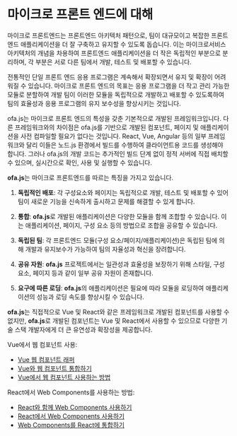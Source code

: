 # 마이크로 프론트 엔드에 대해

마이크로 프론트엔드는 프론트엔드 아키텍처 패턴으로, 팀이 대규모이고 복잡한 프론트엔드 애플리케이션을 더 잘 구축하고 유지할 수 있도록 돕습니다. 이는 마이크로서비스 아키텍처의 개념을 차용하여 프론트엔드 애플리케이션을 더 작은 독립적인 부분으로 분리하며, 각 부분은 서로 다른 팀에서 개발, 테스트 및 배포할 수 있습니다.

전통적인 단일 프론트 엔드 응용 프로그램은 계속해서 확장되면서 유지 및 확장이 어려워질 수 있습니다. 마이크로 프론트 엔드의 목표는 응용 프로그램을 더 작고 관리 가능한 모듈로 분할하여 개발 팀이 이러한 모듈을 독립적으로 개발하고 배포할 수 있도록하여 팀의 효율성과 응용 프로그램의 유지 보수성을 향상시키는 것입니다.

ofa.js는 마이크로 프론트 엔드의 특성을 갖춘 기본적으로 개발된 프레임워크입니다. 다른 프레임워크와의 차이점은 ofa.js를 기반으로 개발된 컴포넌트, 페이지 및 애플리케이션을 사전 컴파일할 필요가 없다는 것입니다. React, Vue, Angular 등의 일부 프레임워크와 달리 이들은 노드.js 환경에서 빌드를 수행하여 클라이언트용 코드를 생성해야 합니다. 그러나 ofa.js의 개발 코드는 추가적인 빌드 단계 없이 정적 서버에 직접 배치할 수 있으며, 실시간으로 확인, 사용 및 실행할 수 있습니다.

**ofa.js**는 마이크로 프론트엔드를 따르는 특징을 가지고 있습니다.

1. **독립적인 배포**: 각 구성요소와 페이지는 독립적으로 개발, 테스트 및 배포할 수 있어 팀이 새로운 기능을 신속하게 출시하고 문제를 해결할 수 있게 합니다.

2. **통합**: **ofa.js**로 개발된 애플리케이션은 다양한 모듈을 함께 조합할 수 있습니다. 이는 애플리케이션, 페이지, 구성 요소 등의 방법으로 조합을 공유할 수 있습니다.

3. **독립된 팀**: 각 프론트엔드 모듈(구성 요소/페이지/애플리케이션)은 독립된 팀에 의해 개발과 유지보수가 가능하여 팀의 자율성과 혁신을 장려합니다.

4. **공유 자원**: **ofa.js** 프로젝트에서는 일관성과 효율성을 보장하기 위해 스타일, 구성 요소, 페이지 등과 같이 일부 공유 자원이 존재합니다.

5. **요구에 따른 로딩**: **ofa.js**의 애플리케이션은 필요에 따라 모듈을 로딩하여 애플리케이션의 성능과 로딩 속도를 향상시킬 수 있습니다.

**ofa.js**는 직접적으로 Vue 및 React와 같은 프레임워크로 개발된 컴포넌트를 사용할 수 없지만, **ofa.js**로 개발된 컴포넌트는 Vue 및 React에서 사용할 수 있으므로 다양한 기술 스택 개발자에게 더 큰 유연성과 확장성을 제공합니다.

Vue에서 웹 컴포넌트 사용:
- [Vue 웹 컴포넌트 래퍼](https://github.com/vuejs/vue-web-component-wrapper)
- [Vue와 웹 컴포넌트 통합하기](https://vuejs.org/v2/cookbook/packaging-sfc-for-npm.html#Using-with-vue-custom-element)
- [Vue에서 웹 컴포넌트 사용하는 방법](https://www.robinwieruch.de/vue-web-components)

React에서 Web Components를 사용하는 방법:
- [React와 함께 Web Components 사용하기](https://reactjs.org/docs/web-components.html)
- [React에서 Web Components 사용하기](https://alligator.io/react/using-web-components-in-react/)
- [Web Components를 React에 통합하기](https://blog.bitsrc.io/integrating-web-components-in-react-17a52a6a28e4)